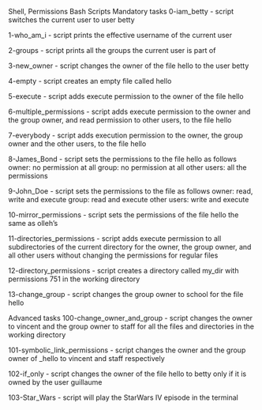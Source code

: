Shell, Permissions
Bash Scripts
Mandatory tasks
0-iam_betty - script switches the current user to user betty

1-who_am_i - script prints the effective username of the current user

2-groups - script prints all the groups the current user is part of

3-new_owner - script changes the owner of the file hello to the user betty

4-empty - script creates an empty file called hello

5-execute - script adds execute permission to the owner of the file hello

6-multiple_permissions - script adds execute permission to the owner and the group owner, and read permission to other users, to the file hello

7-everybody - script adds execution permission to the owner, the group owner and the other users, to the file hello

8-James_Bond - script sets the permissions to the file hello as follows
owner: no permission at all
group: no permission at all
other users: all the permissions

9-John_Doe - script sets the permissions to the file as follows
owner: read, write and execute
group: read and execute
other users: write and execute

10-mirror_permissions - script sets the permissions of the file hello the same as olleh’s

11-directories_permissions - script adds execute permission to all subdirectories of the current directory for the owner, the group owner,
 and all other users without changing the permissions for regular files 

12-directory_permissions - script creates a directory called my_dir with permissions 751 in the working directory

13-change_group - script changes the group owner to school for the file hello

Advanced tasks
100-change_owner_and_group - script changes the owner to vincent and the group owner to staff for all the files and directories in the working directory

101-symbolic_link_permissions - script changes the owner and the group owner of _hello to vincent and staff respectively

102-if_only - script changes the owner of the file hello to betty only if it is owned by the user guillaume

103-Star_Wars - script will play the StarWars IV episode in the terminal
